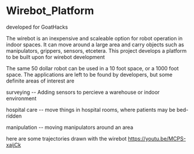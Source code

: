 # Wirebot_Platform
developed for GoatHacks

The wirebot is an inexpensive and scaleable option for robot operation in indoor spaces. It can move around a large area and carry objects such as manipulators, grippers, sensors, etcetera. This project develops a platform to be built upon for wirebot development

The same 50 dollar robot can be used in a 10 foot space, or a 1000 foot space. The applications are left to be found by developers, but some definite areas of interest are 

surveying -- Adding sensors to percieve a warehouse or indoor environment 

hospital care -- move things in hospital rooms, where patients may be bed-ridden

manipulation -- moving manipulators around an area


here are some trajectories drawn with the wirebot
  https://youtu.be/MCPS-xaijCk
